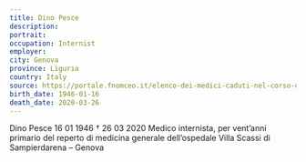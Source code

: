 ```yaml
---
title: Dino Pesce
description: 
portrait: 
occupation: Internist
employer: 
city: Genova
province: Liguria
country: Italy 
source: https://portale.fnomceo.it/elenco-dei-medici-caduti-nel-corso-dellepidemia-di-covid-19/
birth_date: 1946-01-16
death_date: 2020-03-26
---
```


Dino Pesce 16 01 1946 † 26 03 2020
Medico internista, per vent’anni primario del reperto di medicina generale dell’ospedale Villa Scassi di Sampierdarena – Genova